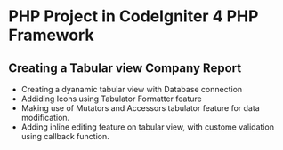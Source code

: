 # PHP Project in CodeIgniter 4 PHP Framework

## Creating a Tabular view Company Report

- Creating a dyanamic tabular view with Database connection
- Addiding Icons using Tabulator Formatter feature
- Making use of Mutators and Accessors tabulator feature for data modification.
- Adding inline editing feature on tabular view, with custome validation using callback function.

